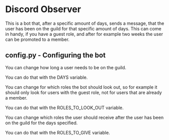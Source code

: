 # Discord Observer

This is a bot that, after a specific amount of days, sends a message, that the user has been on the guild for that specific amount of days.
This can come in handy, if you have a guest role, and after for example two weeks the user can be promoted to a member.

## config.py - Configuring the bot

You can change how long a user needs to be on the guild.

You can do that with the DAYS variable.

You can change for which roles the bot should look out, so for example it should only look for users with the guest role, not for users that are already a member.

You can do that with the ROLES_TO_LOOK_OUT variable.

You can change which roles the user should receive after the user has been on the guild for the days specified.

You can do that with the ROLES_TO_GIVE variable.
